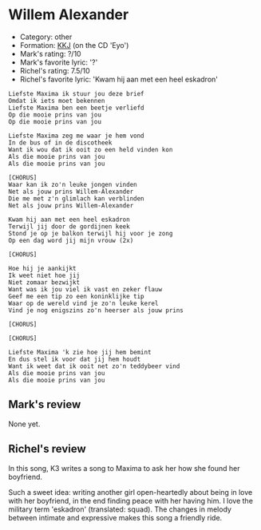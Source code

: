 # Willem Alexander

 * Category: other
 * Formation: [KKJ](Kkj.md) (on the CD 'Eyo')
 * Mark's rating: ?/10
 * Mark's favorite lyric: '?'
 * Richel's rating: 7.5/10
 * Richel's favorite lyric: 'Kwam hij aan met een heel eskadron'

```
Liefste Maxima ik stuur jou deze brief
Omdat ik iets moet bekennen
Liefste Maxima ben een beetje verliefd
Op die mooie prins van jou
Op die mooie prins van jou

Liefste Maxima zeg me waar je hem vond
In de bus of in de discotheek
Want ik wou dat ik ooit zo een held vinden kon
Als die mooie prins van jou
Als die mooie prins van jou

[CHORUS]
Waar kan ik zo'n leuke jongen vinden
Net als jouw prins Willem-Alexander
Die me met z'n glimlach kan verblinden
Net als jouw prins Willem-Alexander

Kwam hij aan met een heel eskadron
Terwijl jij door de gordijnen keek
Stond je op je balkon terwijl hij voor je zong
Op een dag word jij mijn vrouw (2x)

[CHORUS]

Hoe hij je aankijkt
Ik weet niet hoe jij
Niet zomaar bezwijkt
Want was ik jou viel ik vast en zeker flauw
Geef me een tip zo een koninklijke tip
Waar op de wereld vind je zo'n leuke kerel
Vind je nog enigszins zo'n heerser als jouw prins

[CHORUS]

[CHORUS]

Liefste Maxima 'k zie hoe jij hem bemint
En dus stel ik voor dat jij hem houdt
Want ik weet dat ik ooit net zo'n teddybeer vind
Als die mooie prins van jou
Als die mooie prins van jou
```

## Mark's review

None yet.

## Richel's review

In this song, K3 writes a song to Maxima to ask her how she found her boyfriend.

Such a sweet idea: writing another girl open-heartedly about being in love with her boyfriend,
in the end finding peace with her having him. I love the military term 'eskadron' (translated: squad).
The changes in melody between intimate and expressive makes this song a friendly ride.